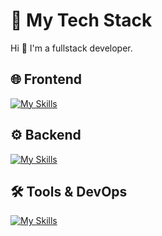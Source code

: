 # 🚀 My Tech Stack  

Hi 👋 I'm a fullstack developer. 

## 🌐 **Frontend**  
[![My Skills](https://skillicons.dev/icons?i=js,ts,react,nextjs)](https://skillicons.dev)  

## ⚙️ **Backend**  
[![My Skills](https://skillicons.dev/icons?i=nodejs,nestjs,postgres,prisma)](https://skillicons.dev)  

## 🛠 **Tools & DevOps**  
[![My Skills](https://skillicons.dev/icons?i=git,docker)](https://skillicons.dev)  


